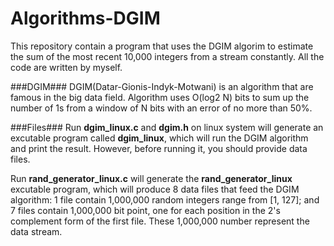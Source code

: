 # Algorithms-DGIM
This repository contain a program that uses the DGIM algorim to estimate the sum of the most recent 10,000 integers from a stream constantly. All the code are written by myself.

###DGIM###
DGIM(Datar-Gionis-Indyk-Motwani) is an algorithm that are famous in the big data field. Algorithm uses O(log2 N) bits to sum up the number of 1s from a window of N bits with an error of no more than 50%.

###Files###
Run **dgim_linux.c** and **dgim.h** on linux system will generate an excutable program called **dgim_linux**, which will run the DGIM algorithm and print the result. However, before running it, you should provide data files.

Run **rand_generator_linux.c** will generate the **rand_generator_linux** excutable program, which will produce 8 data files that feed the DGIM algorithm: 1 file contain 1,000,000 random integers range from [1, 127]; and 7 files contain 1,000,000 bit point, one for each position in the 2's complement form of the first file. These 1,000,000 number represent the data stream.  
